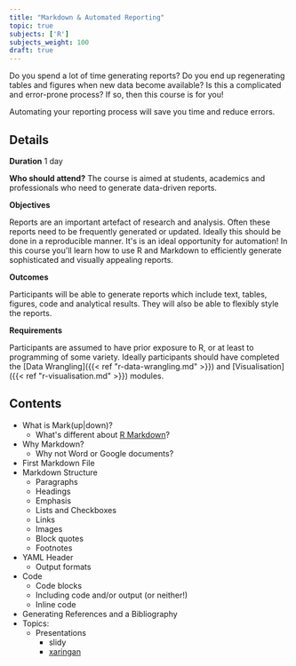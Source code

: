 ```yaml
---
title: "Markdown & Automated Reporting"
topic: true
subjects: ['R']
subjects_weight: 100
draft: true
---
```


<!--
https://github.com/rstudio/rstudio-conf/tree/master/2017/Advanced%20R%20Markdown%20-%20Yihui%20Xie
https://github.com/rstudio/rstudio-conf/tree/master/2018/Multilingual_Rmarkdown--Aaron_Berg
https://github.com/rstudio/rstudio-conf/tree/master/2018/R_Markdown_Eight_Ways--Mine_Cetinkaya_Rundel
https://github.com/rstudio-education/intro-shiny-rmarkdown
-->

Do you spend a lot of time generating reports? Do you end up regenerating tables and figures when new data become available? Is this a complicated and error-prone process? If so, then this course is for you!

Automating your reporting process will save you time and reduce errors.

## Details

**Duration** 1 day

**Who should attend?** The course is aimed at students, academics and professionals who need to generate data-driven reports.

**Objectives**

Reports are an important artefact of research and analysis. Often these reports need to be frequently generated or updated. Ideally this should be done in a reproducible manner. It's is an ideal opportunity for automation! In this course you'll learn how to use R and Markdown to efficiently generate sophisticated and visually appealing reports.

**Outcomes**

Participants will be able to generate reports which include text, tables, figures, code and analytical results. They will also be able to flexibly style the reports.

**Requirements**

Participants are assumed to have prior exposure to R, or at least to programming of some variety. Ideally participants should have completed the [Data Wrangling]({{< ref "r-data-wrangling.md" >}}) and [Visualisation]({{< ref "r-visualisation.md" >}}) modules.

## Contents

<!--
https://www.cultureofinsight.com/blog/2018/10/22/2018-08-20-automated-data-reports-with-r/
-->

<!--
1. Introduction to Markdown
2. Creating R Markdown documents in RStudio
    - Code chunks
    - Code chunk options
3. Building documents from a script
4. Sending documents via email
5. Automation with `cron`
5. Case study: Automated reporting of Cryptocurrency transactions
6. Build your own report
-->

<!--
- Data Ingestion
  - Loading data from flat files
  - Database queries
- Data Preparation
  - Wrangling data with [dplyr](https://github.com/tidyverse/dplyr)
  - Pivoting data with [tidyr](https://github.com/tidyverse/tidyr)
- Figures and Tables
  - Generating plots with [ggplot2](https://github.com/tidyverse/ggplot2)
  - Building tables
- Styling Reports
- Dissemination
  - Emailing reports
- Twitter
- Slack
- Telegram
- Deploying
  - Scheduling report generation
-->

- What is Mark(up|down)?
  - What's different about [R Markdown](https://github.com/rstudio/rmarkdown)?
- Why Markdown?
  - Why not Word or Google documents?
- First Markdown File
- Markdown Structure
  - Paragraphs
  - Headings
  - Emphasis
  - Lists and Checkboxes
  - Links
  - Images
  - Block quotes
  - Footnotes
- YAML Header
  - Output formats
- Code
  - Code blocks
  - Including code and/or output (or neither!)
  - Inline code
- Generating References and a Bibliography
- Topics:
  - Presentations
    - slidy
    - [xaringan](https://github.com/yihui/xaringan)

<!--
  - Building Dashboards with [flexdashboard](https://github.com/rstudio/flexdashboard)
  - Writing a Book with [bookdown](https://github.com/rstudio/bookdown)
  - Creating a Blog with [blogdown](https://github.com/rstudio/blogdown)
  - Making Interactive Tutorials with [learnr](https://github.com/rstudio/learnr)
-->